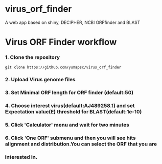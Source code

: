 # virus_orf_finder
A web app based on shiny, DECIPHER, NCBI ORFfinder and BLAST

# Virus ORF Finder workflow

### 1. Clone the repository
```
git clone https://github.com/yumapsc/virus_orf_finder
```
### 2. Upload Virus genome files
###

### 3. Set Minimal ORF length for ORF finder (default:50)
###

### 4. Choose interest virus(default:AJ489258.1) and set Expectation value(E) threshold for BLAST(default:1e-10)
###

### 5. Click 'Calculator' menu and wait for two minutes
###

### 6. Click 'One ORF' submenu and then you will see hits alignment and distribution.You can select the ORF that you are 
###
###    interested in.
